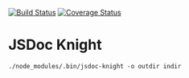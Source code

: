 [![Build Status](https://travis-ci.org/h13i32maru/jsdoc-knight.svg?branch=master)](https://travis-ci.org/h13i32maru/jsdoc-knight)
[![Coverage Status](https://coveralls.io/repos/h13i32maru/jsdoc-knight/badge.svg)](https://coveralls.io/r/h13i32maru/jsdoc-knight)
# JSDoc Knight

```
./node_modules/.bin/jsdoc-knight -o outdir indir
```
